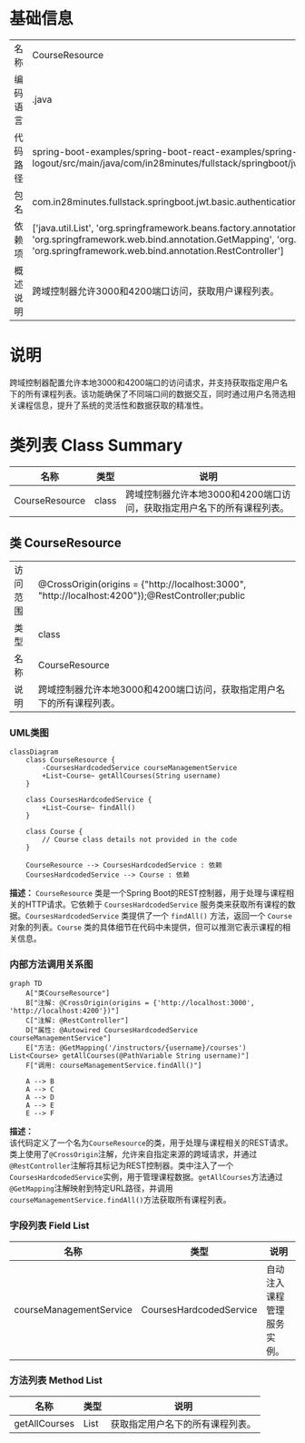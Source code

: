 # 基础信息

|      |      |
|------|------|
| 名称 | CourseResource |
| 编码语言 | .java |
| 代码路径 | spring-boot-examples/spring-boot-react-examples/spring-boot-react-jwt-auth-login-logout/backend-spring-boot-react-jwt-auth-login-logout/src/main/java/com/in28minutes/fullstack/springboot/jwt/basic/authentication/springbootjwtauthloginlogout/course/CourseResource.java |
| 包名 | com.in28minutes.fullstack.springboot.jwt.basic.authentication.springbootjwtauthloginlogout.course |
| 依赖项 | ['java.util.List', 'org.springframework.beans.factory.annotation.Autowired', 'org.springframework.web.bind.annotation.CrossOrigin', 'org.springframework.web.bind.annotation.GetMapping', 'org.springframework.web.bind.annotation.PathVariable', 'org.springframework.web.bind.annotation.RestController'] |
| 概述说明 | 跨域控制器允许3000和4200端口访问，获取用户课程列表。 |

# 说明

跨域控制器配置允许本地3000和4200端口的访问请求，并支持获取指定用户名下的所有课程列表。该功能确保了不同端口间的数据交互，同时通过用户名筛选相关课程信息，提升了系统的灵活性和数据获取的精准性。

# 类列表 Class Summary

| 名称   | 类型  | 说明 |
|-------|------|-------------|
| CourseResource | class | 跨域控制器允许本地3000和4200端口访问，获取指定用户名下的所有课程列表。 |



## 类 CourseResource

|      |      |
|------|------|
| 访问范围 | @CrossOrigin(origins = {"http://localhost:3000", "http://localhost:4200"});@RestController;public |
| 类型 | class |
| 名称 | CourseResource |
| 说明 | 跨域控制器允许本地3000和4200端口访问，获取指定用户名下的所有课程列表。 |


### UML类图

```mermaid
classDiagram
    class CourseResource {
        -CoursesHardcodedService courseManagementService
        +List~Course~ getAllCourses(String username)
    }

    class CoursesHardcodedService {
        +List~Course~ findAll()
    }

    class Course {
        // Course class details not provided in the code
    }

    CourseResource --> CoursesHardcodedService : 依赖
    CoursesHardcodedService --> Course : 依赖
```

**描述：**
`CourseResource` 类是一个Spring Boot的REST控制器，用于处理与课程相关的HTTP请求。它依赖于 `CoursesHardcodedService` 服务类来获取所有课程的数据。`CoursesHardcodedService` 类提供了一个 `findAll()` 方法，返回一个 `Course` 对象的列表。`Course` 类的具体细节在代码中未提供，但可以推测它表示课程的相关信息。


### 内部方法调用关系图

```mermaid
graph TD
    A["类CourseResource"]
    B["注解: @CrossOrigin(origins = {'http://localhost:3000', 'http://localhost:4200'})"]
    C["注解: @RestController"]
    D["属性: @Autowired CoursesHardcodedService courseManagementService"]
    E["方法: @GetMapping('/instructors/{username}/courses') List<Course> getAllCourses(@PathVariable String username)"]
    F["调用: courseManagementService.findAll()"]

    A --> B
    A --> C
    A --> D
    A --> E
    E --> F
```

**描述：**  
该代码定义了一个名为`CourseResource`的类，用于处理与课程相关的REST请求。类上使用了`@CrossOrigin`注解，允许来自指定来源的跨域请求，并通过`@RestController`注解将其标记为REST控制器。类中注入了一个`CoursesHardcodedService`实例，用于管理课程数据。`getAllCourses`方法通过`@GetMapping`注解映射到特定URL路径，并调用`courseManagementService.findAll()`方法获取所有课程列表。

### 字段列表 Field List

| 名称  | 类型  | 说明 |
|-------|-------|------|
| courseManagementService | CoursesHardcodedService | 自动注入课程管理服务实例。 |

### 方法列表 Method List

| 名称  | 类型  | 说明 |
|-------|-------|------|
| getAllCourses | List<Course> | 获取指定用户名下的所有课程列表。 |




